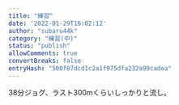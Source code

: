 ```yaml
---
title: "練習"
date: '2022-01-29T16:02:12'
author: "subaru44k"
category: "練習(中)"
status: "publish"
allowComments: true
convertBreaks: false
entryHash: "500f87dcd1c2a1f975dfa232a99cadea"
---
```

38分ジョグ、ラスト300mくらいしっかりと流し。
